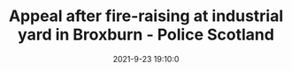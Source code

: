 ---
"title": "Appeal after fire-raising at industrial yard in Broxburn - Police Scotland"
"date": "2021-9-23 19:10:0"
"feed_name": "GOOGLENEWSINDUSTRIAL"
"feed_website": "https://news.google.com/search?q=industrial%2Bincident&hl=en-US&gl=US&ceid=US:en"
"feed_rss": "https://news.google.com/rss/search?q=industrial%2Bincident&hl=en-US&gl=US&ceid=US:en"
"link": "https://www.scotland.police.uk/what-s-happening/news/2021/september/appeal-after-fire-raising-at-industrial-yard-in-broxburn/"
"file": "_posts/2021-1-1-b32a6acc02143f7598534f82f8900bbbaec0087d.md"
"accident": "1"
"drilling": "0"
"dead": "0"
"injured": "0"
"where": "unknown site"
"place": "unknown place"
---